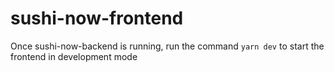 # sushi-now-frontend
Once sushi-now-backend is running, run the command `yarn dev` to start the frontend in development mode
